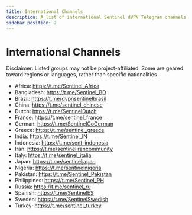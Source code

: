 ```yaml
---
title: International Channels
description: A list of international Sentinel dVPN Telegram channels 
sidebar_position: 2
---
```


# International Channels

Disclaimer: Listed groups may not be project-affiliated. Some are geared toward regions or languages, rather than specific nationalities

- Africa: https://t.me/Sentinel_Africa
- Bangladesh: https://t.me/Sentinel_BD
- Brazil: https://t.me/dvpnsentinelbrasil
- China: https://t.me/sentinel_chinese
- Dutch: https://t.me/SentinelDutch
- France: https://t.me/sentinel_france
- German: https://t.me/SentinelCoGerman
- Greece: https://t.me/sentinel_greece
- India: https://t.me/Sentinel_IN
- Indonesia: https://t.me/sent_indonesia
- Iran: https://t.me/sentinelirancommunity
- Italy: https://t.me/sentinel_italia
- Japan: https://t.me/sentineljapan
- Nigeria: https://t.me/sentinelnigeria
- Pakistan: https://t.me/Sentinel_Pakistan
- Philippines: https://t.me/Sentinel_PH
- Russia: https://t.me/sentinel_ru
- Spanish: https://t.me/SentinelES
- Sweden: https://t.me/SentinelSwedish
- Turkey: https://t.me/sentinel_turkey